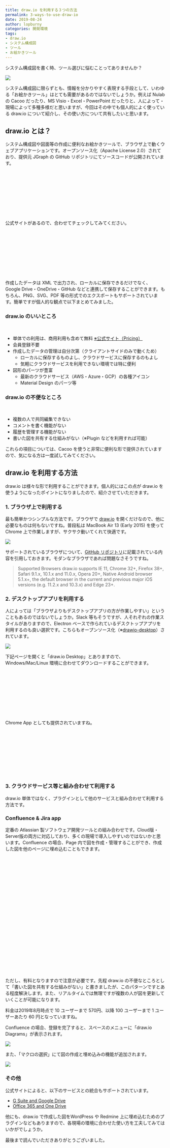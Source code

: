 ```yaml
---
title: draw.io を利用する３つの方法
permalink: 3-ways-to-use-draw-io
date: 2019-08-24
author: lopburny
categories: 開発環境
tags:
- draw.io
- システム構成図
- ツール
- お絵かきツール
---
```


システム構成図を書く時、ツール選びに悩むことってありませんか？

![](/articles/assets/lopburny/img/lopburny_blog_8_thumbnail.jpg)

システム構成図に限らずとも、情報を分かりやすく表現する手段として、いわゆる「お絵かきツール」はとても需要があるのではないでしょうか。例えば Nulab の Cacoo だったり、MS Visio・Excel・PowerPoint だったりと、人によって・現場によって多種多様だと思いますが、今回はその中でも個人的によく使っている draw.io について紹介し、その使い方について共有したいと思います。

## draw.io とは？

システム構成図や図面等の作成に便利なお絵かきツールで、ブラウザ上で動くウェブアプリケーションです。オープンソース化（Apache License 2.0）されており、提供元 JGraph の GitHub リポジトリにてソースコードが公開されています。
<br>

<div class="iframely-embed"><div class="iframely-responsive" style="height: 140px; padding-bottom: 0;"><a href="https://github.com/jgraph" data-iframely-url="//cdn.iframe.ly/5hWsFl4"></a></div></div><script async src="//cdn.iframe.ly/embed.js" charset="utf-8"></script>


公式サイトがあるので、合わせてチェックしてみてください。
<br>
<div class="iframely-embed"><div class="iframely-responsive" style="height: 140px; padding-bottom: 0;"><a href="https://about.draw.io/" data-iframely-url="//cdn.iframe.ly/h85zveL"></a></div></div><script async src="//cdn.iframe.ly/embed.js" charset="utf-8"></script>

作成したデータは XML で出力され、ローカルに保存できるだけでなく、Google Drive・OneDrive・GitHub などと連携して保存することができます。もちろん、PNG、SVG、PDF 等の形式でのエクスポートもサポートされています。簡単ですが個人的な観点で以下まとめてみました。

### draw.io のいいところ
<br>

- 単体での利用は、商用利用も含めて無料 [※公式サイト（Pricing）](https://about.draw.io/pricing/)
- 会員登録不要
- 作成したデータの管理は自分次第（クライアントサイドのみで動くため）
  - ローカルに保存するものよし、クラウドサービスに保存するのもよし
  - 気軽にクラウドサービスを利用できない環境では特に便利
- 図形のパーツが豊富
  - 最新のクラウドサービス（AWS・Azure・GCP）の各種アイコン
  - Material Design のパーツ等

### draw.io の不便なところ
<br>

- 複数の人で共同編集できない
- コメントを書く機能がない
- 履歴を管理する機能がない
- 書いた図を共有する仕組みがない（※Plugin などを利用すれば可能）

これらの項目については、Cacoo を使うと非常に便利な形で提供されていますので、気になる方は一度試してみてください。

## draw.io を利用する方法
draw.io は様々な形で利用することができます。個人的にはこの点が draw.io を使うようになったポイントになりましたので、紹介させていただきます。


### 1. ブラウザ上で利用する
最も簡単かつシンプルな方法です。ブラウザで [draw.io](https://www.draw.io/) を開くだけなので、他に必要なものは何もないですね。普段私は MacBook Air 13 (Early 2015) を使って Chrome 上で作業しますが、サクサク動いてくれて快適です。

![](/articles/assets/lopburny/img/lopburny_blog_8_pic_1.jpg)

サポートされているブラウザについて、[GitHub リポジトリ](https://github.com/jgraph/drawio#supported-browsers)に記載されている内容を引用しておきます。モダンなブラウザであれば問題なさそうですね。

> Supported Browsers
> draw.io supports IE 11, Chrome 32+, Firefox 38+, Safari 9.1.x, 10.1.x and 11.0.x, Opera 20+, Native Android browser 5.1.x+, the default browser in the current and previous major iOS versions (e.g. 11.2.x and 10.3.x) and Edge 23+.

### 2. デスクトップアプリを利用する
人によっては「ブラウザよりもデスクトップアプリの方が作業しやすい」ということもあるのではないでしょうか。Slack 等もそうですが、人それぞれの作業スタイルがありますので、Electron ベースで作られているデスクトップアプリを利用するのも良い選択です。こちらもオープンソース化（※[drawio-desktop](https://github.com/jgraph/drawio-desktop)）されています。

![](/articles/assets/lopburny/img/lopburny_blog_8_pic_2.jpg)

下記ページを開くと「draw.io Desktop」とありますので、Windows/Mac/Linux 環境に合わせてダウンロードすることができます。
<br>
<div class="iframely-embed"><div class="iframely-responsive" style="height: 140px; padding-bottom: 0;"><a href="https://about.draw.io/integrations/" data-iframely-url="//cdn.iframe.ly/5RR58lK"></a></div></div><script async src="//cdn.iframe.ly/embed.js" charset="utf-8"></script>

Chrome App としても提供されていますね。
<br>
<div class="iframely-embed"><div class="iframely-responsive" style="height: 140px; padding-bottom: 0;"><a href="https://chrome.google.com/webstore/detail/drawio-desktop/pebppomjfocnoigkeepgbmcifnnlndla?hl=en-GB" data-iframely-url="//cdn.iframe.ly/EfSPqIV"></a></div></div><script async src="//cdn.iframe.ly/embed.js" charset="utf-8"></script>

### 3. クラウドサービス等と組み合わせて利用する
draw.io 単体ではなく、プラグインとして他のサービスと組み合わせて利用する方法です。

### Confluence & Jira app
定番の Atlassian 製ソフトウェア開発ツールとの組み合わせです。Cloud版・Server版の両方に対応しており、多くの現場で導入しやすいのではないかと思います。Confluence の場合、Page 内で図を作成・管理することができ、作成した図を他のページに埋め込むこともできます。
<br>
<div class="iframely-embed"><div class="iframely-responsive" style="padding-bottom: 48.913%; padding-top: 120px;"><a href="https://marketplace.atlassian.com/apps/1210933/draw-io-diagrams-for-confluence" data-iframely-url="//cdn.iframe.ly/mKRd2Kg"></a></div></div><script async src="//cdn.iframe.ly/embed.js" charset="utf-8"></script>

ただし、有料となりますので注意が必要です。先程 draw.io の不便なところとして「書いた図を共有する仕組みがない」と書きましたが、このパターンですとある程度解決します。また、リアルタイムでは無理ですが複数の人が図を更新していくことが可能になります。

料金は2019年8月時点で 10 ユーザーまで 570円、以降 100 ユーザーまで 1 ユーザーあたり 60 円となっていますね。

Confluence の場合、登録を完了すると、スペースのメニューに「draw.io Diagrams」が表示されます。

![](/articles/assets/lopburny/img/lopburny_blog_8_pic_3.png)

また、「マクロの選択」にて図の作成と埋め込みの機能が追加されます。

![](/articles/assets/lopburny/img/lopburny_blog_8_pic_4.jpg)

### その他
公式サイトによると、以下のサービスとの統合もサポートされています。
<br>
- [G Suite and Google Drive](https://gsuite.google.com/marketplace/app/drawio_diagrams/671128082532)
- [Office 365 and One Drive](https://appsource.microsoft.com/ja-JP/product/office/wa200000113)

他にも、draw.io で作成した図をWordPress や Redmine 上に埋め込むためのプラグインなどもありますので、各現場の環境に合わせた使い方を工夫してみてはいかがでしょうか。

最後まで読んでいただきありがとうございました。
